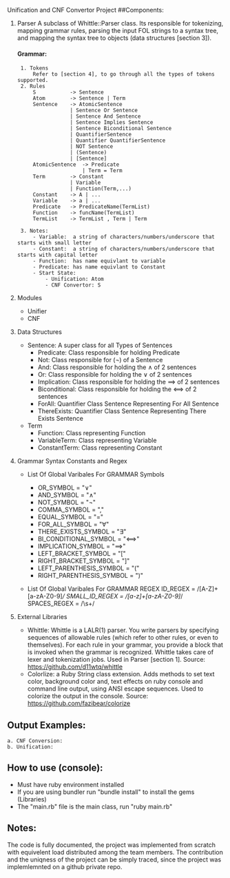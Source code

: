 Unification and CNF Convertor Project
##Components:
1. Parser
	A subclass of Whittle::Parser class. Its responsible for tokenizing, mapping grammar rules, parsing the input FOL strings to a syntax tree, and mapping the syntax tree to objects (data structures [section 3]).

	#### Grammar:
		1. Tokens
			Refer to [section 4], to go through all the types of tokens supported.
		2. Rules
			S           -> Sentence
			Atom        -> Sentence | Term
			Sentence 	-> AtomicSentence
						| Sentence Or Sentence
						| Sentence And Sentence
						| Sentence Implies Sentence
						| Sentence Biconditional Sentence
						| QuantifierSentence
						| Quantifier QuantifierSentence
						| NOT Sentence
						| (Sentence)
						| [Sentence]
			AtomicSentence	-> Predicate 
							| Term = Term
			Term		-> Constant 
						| Variable
						| Function(Term,...)
			Constant	-> A | ...
			Variable	-> a | ... 
			Predicate	-> PredicateName(TermList)
			Function	-> funcName(TermList)
			TermList    -> TermList , Term | Term

		3. Notes:
			- Variable:  a string of characters/numbers/underscore that starts with small letter
			- Constant:  a string of characters/numbers/underscore that starts with capital letter
			- Function:  has name equivlant to variable
			- Predicate: has name equivlant to Constant
			- Start State:
				- Unification: Atom
				- CNF Convertor: S

2. Modules
	* Unifier
	* CNF

3. Data Structures
	* Sentence: A super class for all Types of Sentences
		- Predicate: Class responsible for holding Predicate
		- Not: Class responsible for (¬) of a Sentence
		- And: Class responsible for holding the ∧ of 2 sentences
		- Or: Class responsible for holding the ∨ of 2 sentences
		- Implication: Class responsible for holding the ⟹ of 2 sentences
		- Biconditional: Class responsible for holding the ⟺ of 2 sentences
		- ForAll: Quantifier Class Sentence Representing For All Sentence
		- ThereExists: Quantifier Class Sentence Representing There Exists Sentence
	* Term
		- Function: Class representing Function
		- VariableTerm: Class representing Variable
		- ConstantTerm: Class representing Constant

4. Grammar Syntax Constants and Regex
	* List Of Global Varibales For GRAMMAR Symbols
		- OR_SYMBOL                = "∨"
		- AND_SYMBOL               = "∧"
		- NOT_SYMBOL               = "¬"
		- COMMA_SYMBOL             = ","
		- EQUAL_SYMBOL             = "="
		- FOR_ALL_SYMBOL           = "∀"
		- THERE_EXISTS_SYMBOL      = "∃"
		- BI_CONDITIONAL_SYMBOL    = "⟺"
		- IMPLICATION_SYMBOL       = "⟹"
		- LEFT_BRACKET_SYMBOL      = "["
		- RIGHT_BRACKET_SYMBOL     = "]"
		- LEFT_PARENTHESIS_SYMBOL  = "("
		- RIGHT_PARENTHESIS_SYMBOL = ")"

	* List Of Global Varibales For GRAMMAR REGEX
		ID_REGEX                 = /[A-Z]+[a-zA-Z0-9]*/
		SMALL_ID_REGEX           = /[a-z]+[a-zA-Z0-9]*/
		SPACES_REGEX             = /\s+/

5. External Libraries
	- Whittle: Whittle is a LALR(1) parser. You write parsers by specifying sequences of allowable rules (which refer to other rules, or even to themselves). For each rule in your grammar, you provide a block that is invoked when the grammar is recognized.  Whittle takes care of lexer and tokenization jobs. Used in Parser [section 1].
	Source: https://github.com/d11wtq/whittle
	- Colorlize: a Ruby String class extension. Adds methods to set text color, background color and, text effects on ruby console and command line output, using ANSI escape sequences. Used to colorize the output in the console.
	Source: https://github.com/fazibear/colorize

## Output Examples:
	a. CNF Conversion:
	b. Unification:

## How to use (console):
- Must have ruby environment installed
- If you are using bundler run "bundle install" to install the gems (Libraries)
- The "main.rb" file is the main class, run "ruby main.rb"

## Notes:
The code is fully documented, the project was implemented from scratch with equivelent load distributed among the team members. The contribution and the uniqness of the project can be simply traced, since the project was implemlemnted on a github private repo.
